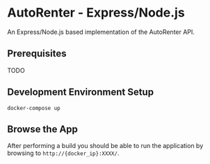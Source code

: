 # AutoRenter - Express/Node.js #

An Express/Node.js based implementation of the AutoRenter API.

## Prerequisites ##

TODO

## Development Environment Setup ##

`docker-compose up`

## Browse the App

After performing a build you should be able to run the application by browsing to `http://{docker_ip}:XXXX/`.
